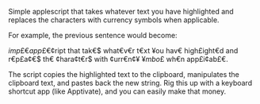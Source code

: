 Simple applescript that takes whatever text you have highlighted and replaces the characters with currency symbols when applicable.

For example, the previous sentence would become:

$imp£€ app£€$¢ript that tak€$ what€v€r t€xt ¥ou hav€ high£ight€d and r€p£a¢€$ th€ ¢hara¢t€r$ with ¢urr€n¢¥ $¥mbo£$ wh€n app£i¢ab£€.

The script copies the highlighted text to the clipboard, manipulates the clipboard text, and pastes back the new string.  Rig this up with a keyboard shortcut app (like Apptivate), and you can easily make that money.